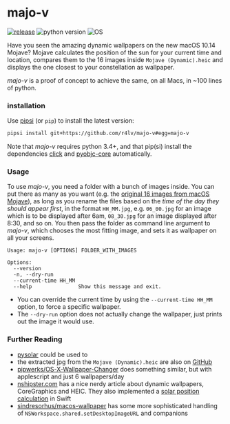 # majo-v

[![release](https://img.shields.io/badge/release-v0.2.0-D19B62.svg)](https://github.com/r4lv/majo-v/releases)
![python version](https://img.shields.io/badge/python-3.4%E2%80%933.7-D19B62.svg)
![OS](https://img.shields.io/badge/OS-macOS%2010.11+-D19B62.svg?label=OS)

Have you seen the amazing dynamic wallpapers on the new macOS 10.14 Mojave? Mojave calculates the position of the sun for your current time and location, compares them to the 16 images inside `Mojave (Dynamic).heic` and displays the one closest to your constellation as wallpaper.

*majo-v* is a proof of concept to achieve the same, on all Macs, in ~100 lines of python.


### installation

Use [pipsi](https://github.com/mitsuhiko/pipsi) (or `pip`) to install the latest version:

``` bash
pipsi install git+https://github.com/r4lv/majo-v#egg=majo-v
```

Note that *majo-v* requires python 3.4+, and that pip(si) install the dependencies [click](https://click.palletsprojects.com) and [pyobjc-core](https://pythonhosted.org/pyobjc/) automatically.



### Usage

To use *majo-v*, you need a folder with a bunch of images inside. You can put there as many as you want (e.g. the [original 16 images from macOS Mojave](https://technastic.com/macos-mojave-dynamic-wallpapers/)), as long as you rename the files based on the *time of the day they should appear first*, in the format `HH_MM.jpg`, e.g. `06_00.jpg` for an image which is to be displayed after 6am, `08_30.jpg` for an image displayed after 8:30, and so on. You then pass the folder as command line argument to *majo-v*, which chooses the most fitting image, and sets it as wallpaper on all your screens.

``` text
Usage: majo-v [OPTIONS] FOLDER_WITH_IMAGES

Options:
  --version
  -n, --dry-run
  --current-time HH_MM
  --help               Show this message and exit.
```

- You can override the current time by using the `--current-time HH_MM` option, to force a specific wallpaper.
- The `--dry-run` option does not actually change the wallpaper, just prints out the image it would use.



### Further Reading

- [pysolar](https://github.com/pingswept/pysolar) could be used to 
- the extracted jpg from the `Mojave (Dynamic).heic` are also on [GitHub](https://github.com/xtai/mojave-dynamic-heic)
- [pipwerks/OS-X-Wallpaper-Changer](https://github.com/pipwerks/OS-X-Wallpaper-Changer/) does something similar, but with applescript and just 6 wallpapers/day
- [nshipster.com](https://nshipster.com/macos-dynamic-desktop/) has a nice nerdy article about dynamic wallpapers, CoreGraphics and HEIC. They also implemented a [solar position calculation](https://github.com/NSHipster/DynamicDesktop/blob/master/SolarPosition.playground/Sources/SolarPosition.swift) in Swift
- [sindresorhus/macos-wallpaper](https://github.com/sindresorhus/macos-wallpaper/blob/master/Sources/wallpaper/Wallpaper.swift) has some more sophisticated handling of `NSWorkspace.shared.setDesktopImageURL` and companions